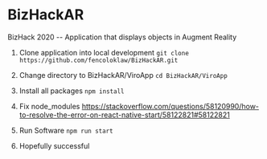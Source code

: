 # BizHackAR

BizHack 2020 -- Application that displays objects in Augment Reality

1. Clone application into local development
`git clone https://github.com/fencoloklaw/BizHackAR.git`

2. Change directory to BizHackAR/ViroApp
`cd BizHackAR/ViroApp`

3. Install all packages
`npm install`

4. Fix node_modules
https://stackoverflow.com/questions/58120990/how-to-resolve-the-error-on-react-native-start/58122821#58122821

5. Run Software
`npm run start`

6. Hopefully successful
